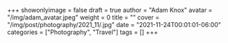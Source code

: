 +++
showonlyimage = false
draft = true
author = "Adam Knox"
avatar = "/img/adam_avatar.jpeg"
weight = 0
title = ""
cover = "/img/post/photography/2021_11/.jpg"
date = "2021-11-24T00:01:01-06:00"
categories = ["Photography", "Travel"]
tags = []
+++
<!--more-->
